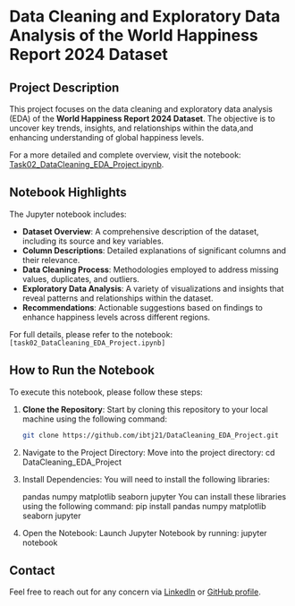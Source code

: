 # Data Cleaning and Exploratory Data Analysis of the World Happiness Report 2024 Dataset

## Project Description
This project focuses on the data cleaning and exploratory data analysis (EDA) of the **World Happiness Report 2024 Dataset**. The objective is to uncover key trends, insights, and relationships within the data,and enhancing  understanding of global happiness levels.

For a more detailed and complete overview, visit the notebook: [Task02_DataCleaning_EDA_Project.ipynb](https://github.com/ibtj21/PRODIGY_DS_02/blob/main/Task02_DataCleaning_EDA_Project.ipynb).

## Notebook Highlights
The Jupyter notebook includes:
- **Dataset Overview**: A comprehensive description of the dataset, including its source and key variables.
- **Column Descriptions**: Detailed explanations of significant columns and their relevance.
- **Data Cleaning Process**: Methodologies employed to address missing values, duplicates, and outliers.
- **Exploratory Data Analysis**: A variety of visualizations and insights that reveal patterns and relationships within the dataset.
- **Recommendations**: Actionable suggestions based on findings to enhance happiness levels across different regions.

For full details, please refer to the notebook: `[task02_DataCleaning_EDA_Project.ipynb]`

## How to Run the Notebook
To execute this notebook, please follow these steps:

1. **Clone the Repository**: Start by cloning this repository to your local machine using the following command:
   ```bash
   git clone https://github.com/ibtj21/DataCleaning_EDA_Project.git
2. Navigate to the Project Directory: Move into the project directory:
cd DataCleaning_EDA_Project
3. Install Dependencies: You will need to install the following libraries:

    pandas
    numpy
    matplotlib
    seaborn
    jupyter
You can install these libraries using the following command:
pip install pandas numpy matplotlib seaborn jupyter
4. Open the Notebook: Launch Jupyter Notebook by running:
jupyter notebook
## Contact
Feel free to reach out for any concern  via 
[LinkedIn](https://www.linkedin.com/in/hana-hailemariam-gashaw-3810a831a/) or [GitHub profile](https://github.com/hana-hailemariam-gashaw).


